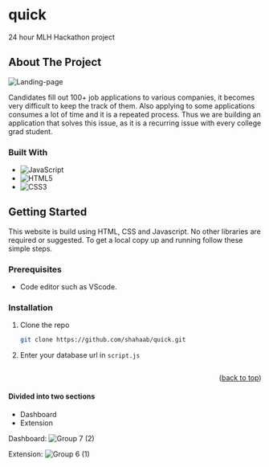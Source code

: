 # quick
24 hour MLH Hackathon project


## About The Project
![Landing-page](https://user-images.githubusercontent.com/41134301/200157504-68ed9bac-8e23-47d7-9bad-2071014a9a22.png)


Candidates fill out 100+ job applications to various companies, it becomes very difficult to keep the track of them. 
Also applying to some applications consumes a lot of time and it is a repeated process.
Thus we are building an application that solves this issue, as it is a recurring issue with every college grad student.

### Built With

* ![JavaScript](https://img.shields.io/badge/javascript-%23323330.svg?style=for-the-badge&logo=javascript&logoColor=%23F7DF1E)
* ![HTML5](https://img.shields.io/badge/html5-%23E34F26.svg?style=for-the-badge&logo=html5&logoColor=white)
* ![CSS3](https://img.shields.io/badge/css3-%231572B6.svg?style=for-the-badge&logo=css3&logoColor=white)


<!-- GETTING STARTED -->
## Getting Started
This website is build using HTML, CSS and Javascript. No other libraries are required or suggested.
To get a local copy up and running follow these simple steps.

### Prerequisites

* Code editor such as VScode.

### Installation

1. Clone the repo
   ```sh
   git clone https://github.com/shahaab/quick.git
   ```
2. Enter your database url in `script.js`
   ```js
   
   ```

<p align="right">(<a href="#top">back to top</a>)</p>

#### Divided into two sections

- Dashboard
- Extension

Dashboard:
![Group 7 (2)](https://user-images.githubusercontent.com/41134301/200157685-12e3f1f6-1b3c-4b84-9d1f-64486686690c.png)


Extension:
![Group 6 (1)](https://user-images.githubusercontent.com/41134301/200157700-c72e4095-e5fe-4306-9edd-8d9141202162.png)
